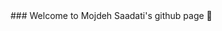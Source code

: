 <head>
  <meta name="google-site-verification" content="4qFWnC5ey5mHSumwddW7nF5lmGrgxHJnTpRdzfk9Y9k" /> 
</head>  
### Welcome to Mojdeh Saadati's github page 👋

<!--
**mojdeh-saadati/mojdeh-saadati** is a ✨ _special_ ✨ repository because its `README.md` (this file) appears on your GitHub profile.

Here are some ideas to get you started:

- 🔭 I’m currently working on ...
- 🌱 I’m currently learning ...
- 👯 I’m looking to collaborate on ...
- 🤔 I’m looking for help with ...
- 💬 Ask me about ...
- 📫 How to reach me: ...
- 😄 Pronouns: ...
- ⚡ Fun fact: ...
-->
